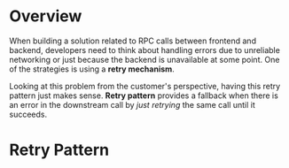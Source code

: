 # Overview
When building a solution related to RPC calls between frontend and backend,
developers need to think about handling errors due to unreliable networking or just because
the backend is unavailable at some point. One of the strategies is using a **retry mechanism**.

Looking at this problem from the customer's perspective, having this retry pattern just makes sense. 
**Retry pattern** provides a fallback when there is an error in the downstream call by _just retrying_ 
the same call until it succeeds.

# Retry Pattern
